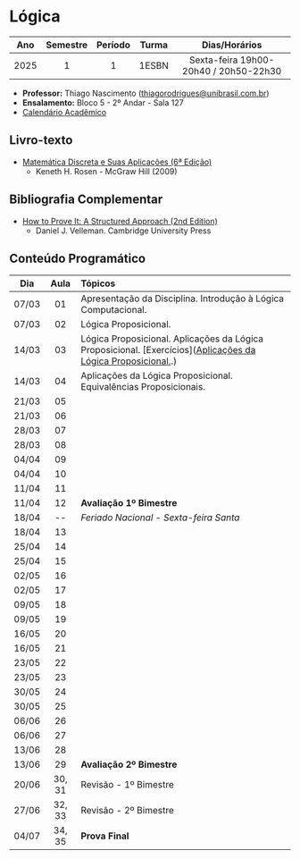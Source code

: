 # Lógica
| Ano      | Semestre | Período | Turma | Dias/Horários |
| :------: | :------: | :-----: | :---: | :---: |
| 2025      | 1       | 1        | 1ESBN | Sexta-feira 19h00-20h40 / 20h50-22h30 |

- **Professor:** Thiago Nascimento (thiagorodrigues@unibrasil.com.br)
- **Ensalamento:** Bloco 5 - 2º Andar - Sala 127
- [Calendário Acadêmico](https://www.unibrasil.com.br/wp-content/uploads/2024/12/Calendario-GRADUACAO-PRESENCIAL-2025-UNIBRASIL.pdf)

## Livro-texto
- [Matemática Discreta e Suas Aplicações (6ª Edição)](https://www.amazon.com.br/Matem%C3%A1tica-Discreta-Aplica%C3%A7%C3%B5es-Kenneth-Rosen/dp/8577260364)
    - Keneth H. Rosen - McGraw Hill (2009)

## Bibliografia Complementar
- [How to Prove It: A Structured Approach (2nd Edition)](https://users.metu.edu.tr/serge/courses/111-2011/textbook-math111.pdf)
    - Daniel J. Velleman. Cambridge University Press 

## Conteúdo Programático
| Dia   | Aula   | Tópicos |
| :----:| :----: | :----     |
| 07/03 | 01     | Apresentação da Disciplina. Introdução à Lógica Computacional.  |
| 07/03 | 02     | Lógica Proposicional.  |
| 14/03 | 03     | Lógica Proposicional. Aplicações da Lógica Proposicional. [Exercícios]([Aplicações da Lógica Proposicional.](https://github.com/tnas/logica/wiki/01-%E2%80%90-L%C3%B3gica-Proposicional#lista-de-exerc%C3%ADcios).)  |
| 14/03 | 04     | Aplicações da Lógica Proposicional. Equivalências Proposicionais.  |
| 21/03 | 05     |            |
| 21/03 | 06     |            |
| 28/03 | 07     |            |
| 28/03 | 08     |            |
| 04/04 | 09     |            |
| 04/04 | 10     |            |
| 11/04 | 11     |            |
| 11/04 | 12     | **Avaliação 1º Bimestre**  |
| 18/04 | --     |  _Feriado Nacional - Sexta-feira Santa_   |
| 18/04 | 13     |  |
| 25/04 | 14     |            |
| 25/04 | 15     |            |
| 02/05 | 16     |            |
| 02/05 | 17     |            |
| 09/05 | 18     |            |
| 09/05 | 19     |            |
| 16/05 | 20     |            |
| 16/05 | 21     |            |
| 23/05 | 22     |            |
| 23/05 | 23     |            |
| 30/05 | 24     |            |
| 30/05 | 25     |            |
| 06/06 | 26     |            |
| 06/06 | 27     |            |
| 13/06 | 28     |            |
| 13/06 | 29     | **Avaliação 2º Bimestre**           |
| 20/06 | 30, 31 | Revisão - 1º Bimestre |
| 27/06 | 32, 33 | Revisão - 2º Bimestre |
| 04/07 | 34, 35 | **Prova Final** |
